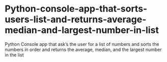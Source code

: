 # Python-console-app-that-sorts-users-list-and-returns-average-median-and-largest-number-in-list
Python Console app that ask’s the user for a list of numbers and sorts the numbers in order and returns the average, median, and the largest number in the list
